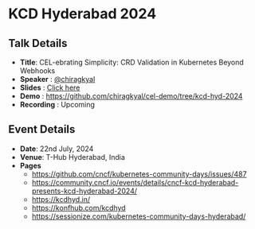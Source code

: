 # KCD Hyderabad 2024

## Talk Details
- **Title**: CEL-ebrating Simplicity: CRD Validation in Kubernetes Beyond Webhooks
- **Speaker** : [@chiragkyal](https://github.com/chiragkyal)
- **Slides** : [Click here](./CEL-ebrating%20Simplicity:CRD%20Validation%20in%20Kubernetes%20Beyond%20Webhooks%20-%20Chirag%20-%20KCD%20Hyderabad%202024.pdf)
- **Demo** : https://github.com/chiragkyal/cel-demo/tree/kcd-hyd-2024
- **Recording** : Upcoming

## Event Details
- **Date**: 22nd July, 2024
- **Venue**: T-Hub Hyderabad, India
- **Pages**
  - https://github.com/cncf/kubernetes-community-days/issues/487
  - https://community.cncf.io/events/details/cncf-kcd-hyderabad-presents-kcd-hyderabad-2024/
  - https://kcdhyd.in/
  - https://konfhub.com/kcdhyd
  - https://sessionize.com/kubernetes-community-days-hyderabad/
